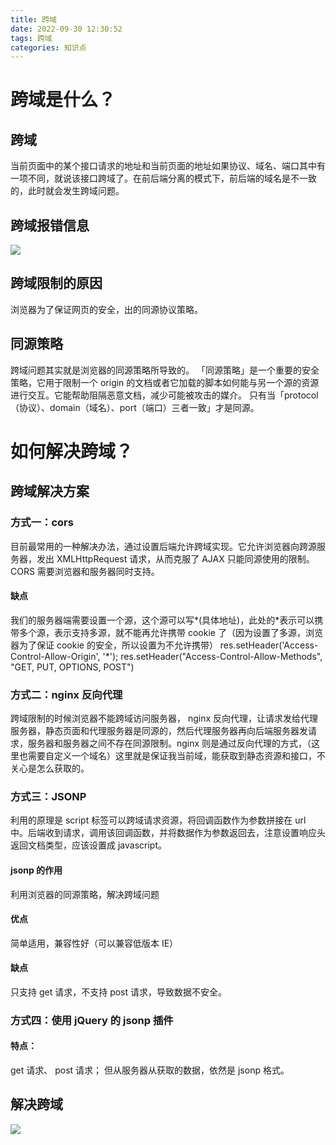 ```yaml
---
title: 跨域
date: 2022-09-30 12:30:52
tags: 跨域
categories: 知识点
---
```


# 跨域是什么？

## 跨域

当前页面中的某个接口请求的地址和当前页面的地址如果协议、域名、端口其中有一项不同，就说该接口跨域了。在前后端分离的模式下，前后端的域名是不一致的，此时就会发生跨域问题。

## 跨域报错信息

![](跨域.png)

## 跨域限制的原因

浏览器为了保证网页的安全，出的同源协议策略。

## 同源策略

跨域问题其实就是浏览器的同源策略所导致的。
「同源策略」是一个重要的安全策略，它用于限制一个 origin 的文档或者它加载的脚本如何能与另一个源的资源进行交互。它能帮助阻隔恶意文档，减少可能被攻击的媒介。
只有当「protocol（协议）、domain（域名）、port（端口）三者一致」才是同源。

# 如何解决跨域？

## 跨域解决方案

### 方式一：cors

目前最常用的一种解决办法，通过设置后端允许跨域实现。它允许浏览器向跨源服务器，发出 XMLHttpRequest 请求，从而克服了 AJAX 只能同源使用的限制。CORS 需要浏览器和服务器同时支持。

#### 缺点

我们的服务器端需要设置一个源，这个源可以写*(具体地址)，此处的*表示可以携带多个源，表示支持多源，就不能再允许携带 cookie 了（因为设置了多源，浏览器为了保证 cookie 的安全，所以设置为不允许携带）
res.setHeader('Access-Control-Allow-Origin', '\*');
res.setHeader("Access-Control-Allow-Methods", "GET, PUT, OPTIONS, POST")

### 方式二：nginx 反向代理

跨域限制的时候浏览器不能跨域访问服务器， nginx 反向代理，让请求发给代理服务器，静态页面和代理服务器是同源的，然后代理服务器再向后端服务器发请求，服务器和服务器之间不存在同源限制。nginx 则是通过反向代理的方式，（这里也需要自定义一个域名）这里就是保证我当前域，能获取到静态资源和接口，不关心是怎么获取的。

### 方式三：JSONP

利用的原理是 script 标签可以跨域请求资源，将回调函数作为参数拼接在 url 中。后端收到请求，调用该回调函数，并将数据作为参数返回去，注意设置响应头返回文档类型，应该设置成 javascript。

#### jsonp 的作用

利用浏览器的同源策略，解决跨域问题

#### 优点

简单适用，兼容性好（可以兼容低版本 IE）

#### 缺点

只支持 get 请求，不支持 post 请求，导致数据不安全。

### 方式四：使用 jQuery 的 jsonp 插件

#### 特点：

get 请求、 post 请求；
但从服务器从获取的数据，依然是 jsonp 格式。

## 解决跨域

![](解决跨域.png)
